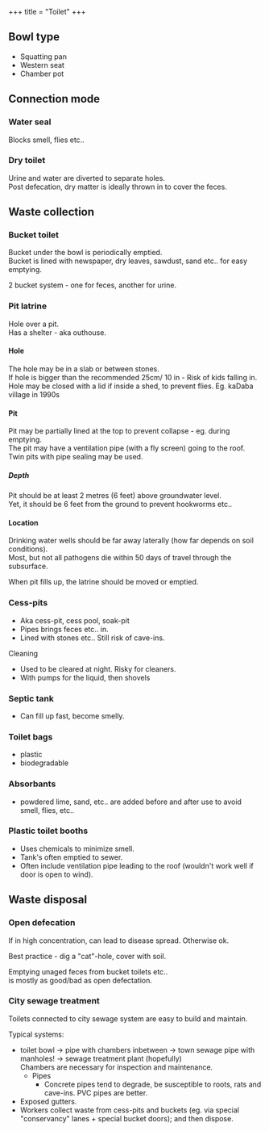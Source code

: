 +++
title = "Toilet"
+++

## Bowl type
- Squatting pan
- Western seat
- Chamber pot

## Connection mode
### Water seal
Blocks smell, flies etc.. 

### Dry toilet
Urine and water are diverted to separate holes.  
Post defecation, dry matter is ideally thrown in to cover the feces.

## Waste collection

### Bucket toilet
Bucket under the bowl is periodically emptied.  
Bucket is lined with newspaper, dry leaves, sawdust, sand etc.. for easy emptying.

2 bucket system - one for feces, another for urine.

### Pit latrine
Hole over a pit.  
Has a shelter - aka outhouse.

#### Hole
The hole may be in a slab or between stones.  
If hole is bigger than the recommended 25cm/ 10 in - Risk of kids falling in.  
Hole may be closed with a lid if inside a shed, to prevent flies. Eg. kaDaba village in 1990s

#### Pit
Pit may be partially lined at the top to prevent collapse - eg. during emptying.  
The pit may have a ventilation pipe (with a fly screen) going to the roof.  
Twin pits with pipe sealing may be used.

##### Depth
Pit should be at least 2 metres (6 feet) above groundwater level.  
Yet, it should be 6 feet from the ground to prevent hookworms etc..

#### Location
Drinking water wells should be far away laterally (how far depends on soil conditions).  
Most, but not all pathogens die within 50 days of travel through the subsurface.

When pit fills up, the latrine should be moved or emptied.

### Cess-pits
- Aka cess-pit, cess pool, soak-pit
- Pipes brings feces etc.. in.
- Lined with stones etc.. Still risk of cave-ins.
  
Cleaning

- Used to be cleared at night. Risky for cleaners.
- With pumps for the liquid, then shovels

### Septic tank
- Can fill up fast, become smelly.


### Toilet bags
- plastic
- biodegradable


### Absorbants
- powdered lime, sand, etc.. are added before and after use to avoid smell, flies, etc..

### Plastic toilet booths
- Uses chemicals to minimize smell.
- Tank's often emptied to sewer.
- Often include ventilation pipe leading to the roof (wouldn't work well if door is open to wind). 

## Waste disposal
### Open defecation
If in high concentration, can lead to disease spread. Otherwise ok.

Best practice - dig a "cat"-hole, cover with soil.

Emptying unaged feces from bucket toilets etc..  
is mostly as good/bad as open defectation.

### City sewage treatment
Toilets connected to city sewage system are easy to build and maintain.  

Typical systems:

- toilet bowl → pipe with chambers inbetween → town sewage pipe with manholes! → sewage treatment plant (hopefully)  
  Chambers are necessary for inspection and maintenance. 
  - Pipes
    - Concrete pipes tend to degrade, be susceptible to roots, rats and cave-ins. PVC pipes are better.
- Exposed gutters.
- Workers collect waste from cess-pits and buckets (eg. via special "conservancy" lanes + special bucket doors); and then dispose.
